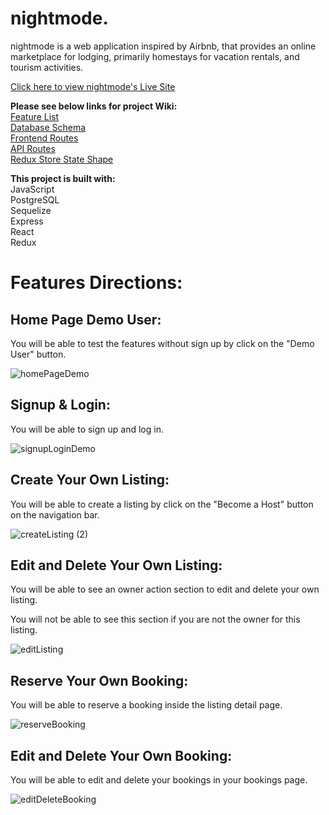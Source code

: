 # nightmode.
nightmode is a web application inspired by Airbnb, that provides an online marketplace for lodging, primarily homestays for vacation rentals, and tourism activities. 

[Click here to view nightmode's Live Site](https://abnb-clone.onrender.com/)


**Please see below links for project Wiki:**\
[Feature List](https://github.com/kenny-leong/nightmode/wiki/Feature-List)\
[Database Schema](https://github.com/kenny-leong/nightmode/wiki/Database-Schema)\
[Frontend Routes](https://github.com/kenny-leong/nightmode/wiki/Frontend-Routes)\
[API Routes](https://github.com/kenny-leong/nightmode/wiki/API-Documentation)\
[Redux Store State Shape](https://github.com/kennyleong/nightmode/wiki/Redux-State-Shape)


**This project is built with:**\
JavaScript\
PostgreSQL\
Sequelize\
Express\
React\
Redux

# Features Directions: #


## Home Page Demo User: ##

You will be able to test the features without sign up by click on the "Demo User" button.

![homePageDemo](https://user-images.githubusercontent.com/47682357/224535845-c495c75e-37e2-4649-a753-9817eed637cb.gif)





## Signup & Login: ##

You will be able to sign up and log in.

![signupLoginDemo](https://user-images.githubusercontent.com/90532956/176979568-7f8ce50f-df46-47ba-9eba-1bc4204044f3.gif)


## Create Your Own Listing: ##

You will be able to create a listing by click on the "Become a Host" button on the navigation bar.

![createListing (2)](https://user-images.githubusercontent.com/90532956/176980425-348dc626-c470-4d68-8592-ce68f410ea3f.gif)


## Edit and Delete Your Own Listing: ##

You will be able to see an owner action section to edit and delete your own listing. 

You will not be able to see this section if you are not the owner for this listing.

![editListing](https://user-images.githubusercontent.com/90532956/176980560-3a71427d-b091-4ca6-a3f4-60ec6ff0dead.gif)

## Reserve Your Own Booking: ##

You will be able to reserve a booking inside the listing detail page.

![reserveBooking](https://user-images.githubusercontent.com/90532956/176980855-41102482-721e-465e-a479-7ef5114f44ec.gif)

## Edit and Delete Your Own Booking: ##

You will be able to edit and delete your bookings in your bookings page.

![editDeleteBooking](https://user-images.githubusercontent.com/90532956/176980927-64fe519b-34dc-49f6-816b-73d4ad76f66b.gif)
